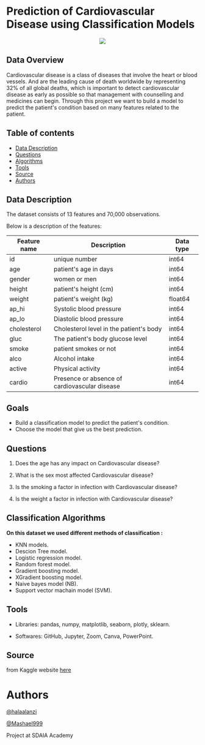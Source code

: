    # Prediction of Cardiovascular Disease using Classification Models

<p align="center" width="100%">
<img src="http://www.msif.org/wp-content/uploads/2018/09/Cardiovascular-for-website-900x0-c-default.png" />
</p>

## Data Overview
Cardiovascular disease is a class of diseases that involve the heart or blood vessels. And are the leading cause of death worldwide by representing 32% of all global deaths, which is important to detect cardiovascular disease as early as possible so that management with counselling and medicines can begin.
Through this project we want to build a model to predict the patient's condition based on many features related to the patient.


## Table of contents
* [Data Description](#data-description)
* [Questions](#questions)
* [Algorithms](#algorithms)
* [Tools](#tools)
* [Source](#source)
* [Authors](#authors)

## Data Description
The dataset consists of 13 features and 70,000 observations.

Below is a description of the features: 

| Feature name  | Description   | Data type |
| ------------- | ------------- | ------------- |
| id            | unique number | int64         |
| age           | patient's age in days| int64       |
| gender        | women or men  | int64         |
| height        | patient's height (cm)| int64         |
| weight        | patient's weight (kg)| float64       |
| ap_hi         | Systolic blood pressure | int64      |
| ap_lo         | Diastolic blood pressure | int64 |
| cholesterol   | Cholesterol level in the patient's body | int64 |
| gluc          | The patient's body glucose level | int64 |
| smoke         | patient smokes or not | int64 |
| alco          | Alcohol intake | int64 |
| active        | Physical activity | int64 |
| cardio        | Presence or absence of cardiovascular disease | int64 |


## Goals
- Build a classification model to predict the patient's condition.
- Choose the model that give us the best prediction.


## Questions
1. Does the age has any impact on Cardiovascular disease?

2. What is the sex most affected Cardiovascular disease?

3. Is the smoking a factor in infection with Cardiovascular disease?

4. Is the weight a factor in infection with Cardiovascular disease?


## Classification Algorithms

**On this dataset we used different methods of classification :**

- KNN models.
- Descion Tree model.
- Logistic regression model.
- Random forest model.
- Gradient boosting model.
- XGradient boosting model.
- Naive bayes model (NB).
- Support vector machain model (SVM).

## Tools
- Libraries: 
pandas, 
numpy, 
matplotlib, 
seaborn, 
plotly, 
sklearn.

- Softwares: 
GitHub, 
Jupyter,
Zoom,
Canva,
PowerPoint.
    
## Source
from Kaggle website [here](https://www.kaggle.com/sulianova/cardiovascular-disease-dataset)

# Authors
[@halaalanzi](https://github.com/halaalanzi)

[@Mashael999](https://github.com/Mashael999)

Project at SDAIA Academy

